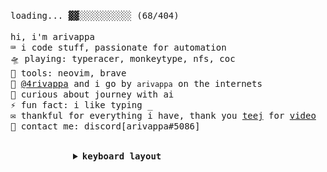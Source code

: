 <!-- README inspired by @UnrealApex's -->

<samp>loading... ▓▓░░░░░░░░░░ (68/404)
  <br>
  <br>
  hi, i'm arivappa
  <br>
  ⌨ i code stuff, passionate for automation
  <br>
  🛸 playing: typeracer, monkeytype, nfs, coc
  <br>
  🧰 tools: neovim, brave
  <br>
  📡 [@4rivappa](https://github.com/4rivappa) and i go by `arivappa` on the internets
  <br>
  🔭 curious about journey with ai
  <br>
  ⚡ fun fact: i like typing _
  <br>
  ✉️ thankful for everything i have, thank you [teej](https://github.com/tjdevries) for [video](https://www.youtube.com/watch?v=ZBduBppB8r0)
  <br>
  💬 contact me: discord\[arivappa#5086\]
  <br>
  <br>
</samp>

<details style="margin-left:100px;" closed>
<summary><samp><b>keyboard layout</b></samp></summary>
  <br>
  <p float="left">
    <img src="./keyboard-layout.png" alt="layout image" height="120"/>
    &nbsp;&nbsp;&nbsp;&nbsp;
    <a href="https://monkeytype.com/profile/4rivappa">
      <img src="https://raw.githubusercontent.com/4rivappa/4rivappa/monkeytype-readme/monkeytype-readme.svg" alt="My Monkeytype profile" height="120"/>
    </a>
  </p>
  <a href="https://data.typeracer.com/pit/profile?user=leave_me_here">
      <img src="https://raw.githubusercontent.com/4rivappa/typeracer-readme/typeracer-readme/dark_graph.png" alt="typeracer graph" height="180"/>
  </a>
  <br>
  <samp>
    wanna <a href="https://cal.com/arivappa">hangout</a>
  </samp>
</details>
